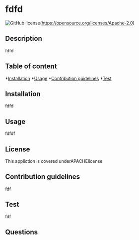 
  
  # fdfd

  ![GitHub license](https://img.shields.io/badge/license-APACHE--blue.svg)(https://opensource.org/licenses/Apache-2.0)


  ## Description
  fdfd

  ## Table of content
  *[Installation](#install)
  *[Usage](#usage)
  *[Contribution guidelines](#contri)
  *[Test](#test)

  ## Installation
  fdfd

  ## Usage
  fdfdf

  ## License
  This appliction is covered underAPACHElicense

  ## Contribution guidelines
  fdf

  ## Test
  fdf

  ## Questions

